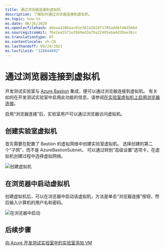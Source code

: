 ```yaml
---
title: 通过浏览器连接到虚拟机
description: 了解如何通过浏览器连接到虚拟机。
ms.topic: how-to
ms.date: 06/26/2020
ms.openlocfilehash: dbbaa4286aac91e362a2024f1705add8f48d566d
ms.sourcegitcommit: f6e2ea5571e35b9ed3a79a22485eba4d20ae36cc
ms.translationtype: HT
ms.contentlocale: zh-CN
ms.lasthandoff: 09/24/2021
ms.locfileid: "128644992"
---
```

# <a name="connect-to-your-virtual-machines-through-a-browser"></a>通过浏览器连接到虚拟机 

开发测试实验室与 [Azure Bastion](../bastion/index.yml) 集成，便可以通过浏览器连接到虚拟机。 有关如何在开发测试实验室中启用此功能的信息，请参阅[在实验室虚拟机上启用浏览器连接](enable-browser-connection-lab-virtual-machines.md)。

启用“浏览器连接”后，实验室用户可以通过浏览器访问虚拟机。  

## <a name="create-a-lab-virtual-machine"></a>创建实验室虚拟机

首先需要在配置了 Bastion 的虚拟网络中创建实验室虚拟机。 选择创建的第二个“子网”，而不是 AzureBastionSubnet。 可以通过转到“高级设置”选项卡，在虚拟机创建过程中选择虚拟网络。

![创建虚拟机](./media/connect-virtual-machine-through-browser/create-virtual-machine.png)

## <a name="launch-virtual-machine-in-a-browser"></a>在浏览器中启动虚拟机

创建虚拟机后，可以在浏览器中启动该虚拟机，方法是单击“浏览器连接”按钮，然后输入计算机的用户名和密码。  

![在浏览器中启动](./media/connect-virtual-machine-through-browser/browser-connect.png)

## <a name="next-steps"></a>后续步骤

[向 Azure 开发测试实验室中的实验室添加 VM](devtest-lab-add-vm.md)
